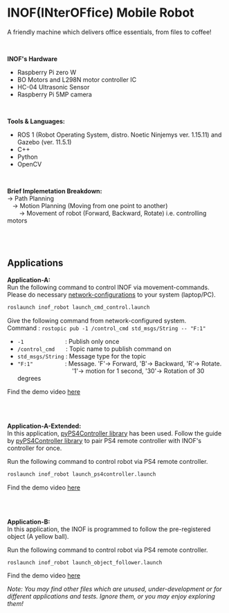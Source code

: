 # INOF(INterOFfice) Mobile Robot 
A friendly machine which delivers office essentials, from files to coffee! 

<br/>

**INOF's Hardware**
 - Raspberry Pi zero W
 - BO Motors and L298N motor controller IC
 - HC-04 Ultrasonic Sensor
 - Raspberry Pi 5MP camera
 
<br/>

**Tools & Languages:**
 - ROS 1 (Robot Operating System, distro. Noetic Ninjemys ver. 1.15.11) and Gazebo (ver. 11.5.1)
 - C++
 - Python
 - OpenCV

<br/>

**Brief Implemetation Breakdown:**
<br/>
&rarr; Path Planning <br/>
&nbsp;&nbsp;&nbsp;&rarr; Motion Planning (Moving from one point to another) <br/>
&nbsp;&nbsp;&nbsp;&nbsp;&nbsp;&nbsp;&nbsp;&rarr; Movement of robot (Forward, Backward, Rotate) i.e. controlling motors <br/>  

<br/><br/>
## Applications
**Application-A:** <br/>
Run the following command to control INOF via movement-commands. Please do necessary [network-configurations] to your system (laptop/PC).
```sh
roslaunch inof_robot launch_cmd_control.launch
```
Give the following command from network-configured system.<br/>
Command : `rostopic pub -1 /control_cmd std_msgs/String -- "F:1"`
<br /> 
- `-1` &emsp;&emsp;&emsp;&emsp;&emsp;&emsp;&nbsp; : Publish only once
- `/control_cmd`     &emsp; &nbsp;: Topic name to publish command on
- `std_msgs/String` : Message type for the topic
- `"F:1"`&emsp;&ensp;&ensp;&ensp;&ensp;&ensp;&ensp;&ensp;&ensp; : Message. 'F'&rarr; Forward, 'B'&rarr; Backward, 'R'&rarr; Rotate.  
&ensp;&ensp;&ensp;&ensp;&ensp;&ensp;&ensp;&ensp;&ensp;&ensp;&ensp;&ensp;&ensp;&ensp;&ensp;&ensp;&ensp;&ensp;'1'&rarr; motion for 1 second, '30'&rarr; Rotation of 30 degrees

Find the demo video [here](https://youtu.be/pgnShXFkE3s)



<br/>
<br/>

**Application-A-Extended:** <br/>
In this application, [pyPS4Controller library] has been used. Follow the guide by [pyPS4Controller library] to pair PS4 remote controller with INOF's controller for once.

Run the following command to control robot via PS4 remote controller. 
```sh
roslaunch inof_robot launch_ps4controller.launch
```
Find the demo video [here](https://youtu.be/NiBOTVwJ394)



<br/>
<br/>

**Application-B:** <br/>
In this application, the INOF is programmed to follow the pre-registered object (A yellow ball). 

Run the following command to control robot via PS4 remote controller. 
```sh
roslaunch inof_robot launch_object_follower.launch
```
Find the demo video [here](https://youtu.be/pgnShXFkE3s)



_Note: You may find other files which are unused, under-development or for different applications and tests. Ignore them, or you may enjoy exploring them!_


[network-configurations]: <http://wiki.ros.org/ROS/Tutorials/MultipleMachines>
[pyPS4Controller library]: <https://pypi.org/project/pyPS4Controller>


